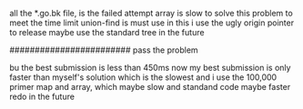 all the *.go.bk file, is the failed attempt
array is slow to solve this problem to meet the time limit
union-find is must use
in this i use the ugly origin pointer to release
maybe use the standard tree in the future


########################
pass the problem

bu the best submission is less than 450ms now
my best submission is only faster than myself's solution which is the slowest
and i use the 100,000 primer map and array, which maybe slow
and standand code maybe faster
redo in the future
